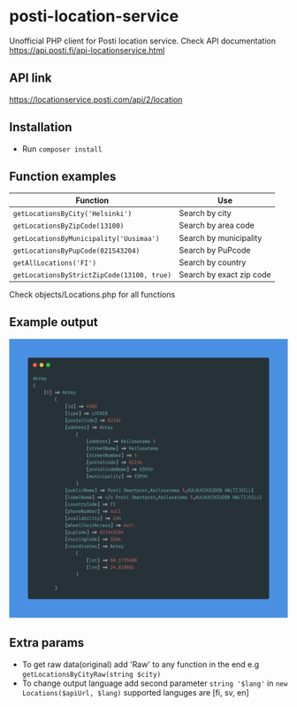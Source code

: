 # posti-location-service
Unofficial PHP client for Posti location service. Check API documentation https://api.posti.fi/api-locationservice.html

## API link
https://locationservice.posti.com/api/2/location

## Installation
 - Run <code>composer install</code>

## Function examples

Function | Use
-------- | ---
`getLocationsByCity('Helsinki')` | Search by city
`getLocationsByZipCode(13100)` | Search by area code
`getLocationsByMunicipality('Uusimaa')` | Search by municipality
`getLocationsByPupCode(021543204)` | Search by PuPcode
`getAllLocations('FI')` | Search by country
`getLocationsByStrictZipCode(13100, true)` | Search by exact zip code

Check objects/Locations.php for all functions

## Example output

<img src="./carbon.png" alt="example snippet">

## Extra params
- To get raw data(original) add 'Raw' to any function in the end e.g `getLocationsByCityRaw(string $city)`
- To change output language add second parameter `string '$lang'` in `new Locations($apiUrl, $lang)`
  supported languges are [fi, sv, en]
  
